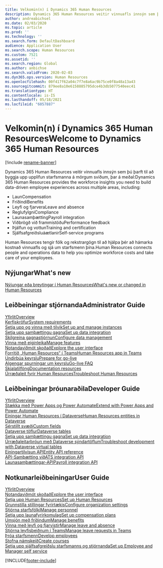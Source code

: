```yaml
---
title: Velkomin(n) í Dynamics 365 Human Resources
description: Dynamics 365 Human Resources veitir vinnuafls innsýn sem þú þarft til að byggja upp upplifun starfsmanna á mörgum sviðum.
author: andreabichsel
ms.date: 02/03/2020
ms.topic: article
ms.prod: ''
ms.technology: ''
ms.search.form: DefaultDashboard
audience: Application User
ms.search.scope: Human Resources
ms.custom: 7521
ms.assetid: ''
ms.search.region: Global
ms.author: anbichse
ms.search.validFrom: 2020-02-03
ms.dyn365.ops.version: Human Resources
ms.openlocfilehash: 00f417f62a04c7f7e8a6ac9b75ce0f8a48a13a43
ms.sourcegitcommit: 879ee8a10e6158885795dce4b3db5077540eec41
ms.translationtype: HT
ms.contentlocale: is-IS
ms.lasthandoff: 05/18/2021
ms.locfileid: "6057887"
---
```

# <a name="welcome-to-dynamics-365-human-resources"></a><span data-ttu-id="1efa3-103">Velkomin(n) í Dynamics 365 Human Resources</span><span class="sxs-lookup"><span data-stu-id="1efa3-103">Welcome to Dynamics 365 Human Resources</span></span>

[!include [rename-banner](~/includes/cc-data-platform-banner.md)]

<span data-ttu-id="1efa3-104">Dynamics 365 Human Resources veitir vinnuafls innsýn sem þú þarft til að byggja upp upplifun starfsmanna á mörgum sviðum, þar á meðal:</span><span class="sxs-lookup"><span data-stu-id="1efa3-104">Dynamics 365 Human Resources provides the workforce insights you need to build data-driven employee experiences across multiple areas, including:</span></span>

- <span data-ttu-id="1efa3-105">Laun</span><span class="sxs-lookup"><span data-stu-id="1efa3-105">Compensation</span></span>
- <span data-ttu-id="1efa3-106">Fríðindi</span><span class="sxs-lookup"><span data-stu-id="1efa3-106">Benefits</span></span>
- <span data-ttu-id="1efa3-107">Leyfi og fjarvera</span><span class="sxs-lookup"><span data-stu-id="1efa3-107">Leave and absence</span></span>
- <span data-ttu-id="1efa3-108">Reglufylgni</span><span class="sxs-lookup"><span data-stu-id="1efa3-108">Compliance</span></span>
- <span data-ttu-id="1efa3-109">Launasamþætting</span><span class="sxs-lookup"><span data-stu-id="1efa3-109">Payroll integration</span></span>
- <span data-ttu-id="1efa3-110">Viðbrögð við frammistöðu</span><span class="sxs-lookup"><span data-stu-id="1efa3-110">Performance feedback</span></span>
- <span data-ttu-id="1efa3-111">Þjálfun og vottun</span><span class="sxs-lookup"><span data-stu-id="1efa3-111">Training and certification</span></span>
- <span data-ttu-id="1efa3-112">Sjálfsafgreiðsluáætlanir</span><span class="sxs-lookup"><span data-stu-id="1efa3-112">Self-service programs</span></span>

<span data-ttu-id="1efa3-113">Human Resources tengir fólk og rekstrargögn til að hjálpa þér að hámarka kostnað vinnuafls og sjá um starfsmenn þína.</span><span class="sxs-lookup"><span data-stu-id="1efa3-113">Human Resources connects people and operations data to help you optimize workforce costs and take care of your employees.</span></span>

## <a name="whats-new"></a><span data-ttu-id="1efa3-114">Nýjungar</span><span class="sxs-lookup"><span data-stu-id="1efa3-114">What's new</span></span>

[<span data-ttu-id="1efa3-115">Nýjungar eða breytingar í Human Resources</span><span class="sxs-lookup"><span data-stu-id="1efa3-115">What's new or changed in Human Resources</span></span>](hr-admin-whats-new.md)

## <a name="administrator-guide"></a><span data-ttu-id="1efa3-116">Leiðbeiningar stjórnanda</span><span class="sxs-lookup"><span data-stu-id="1efa3-116">Administrator Guide</span></span>

[<span data-ttu-id="1efa3-117">Yfirlit</span><span class="sxs-lookup"><span data-stu-id="1efa3-117">Overview</span></span>](hr-admin-overview.md)</br>
[<span data-ttu-id="1efa3-118">Kerfiskröfur</span><span class="sxs-lookup"><span data-stu-id="1efa3-118">System requirements</span></span>](hr-admin-system-requirements.md)</br>
[<span data-ttu-id="1efa3-119">Setja upp og vinna með tilvik</span><span class="sxs-lookup"><span data-stu-id="1efa3-119">Set up and manage instances</span></span>](hr-admin-setup-provision.md)</br>
[<span data-ttu-id="1efa3-120">Setja upp samþættingu gagna</span><span class="sxs-lookup"><span data-stu-id="1efa3-120">Set up data integration</span></span>](hr-admin-integration-choose-technology.md)</br>
[<span data-ttu-id="1efa3-121">Skilgreina gagnastjórnun</span><span class="sxs-lookup"><span data-stu-id="1efa3-121">Configure data management</span></span>](../fin-ops-core/dev-itpro/data-entities/data-entities-data-packages.md?toc=/dynamics365/human-resources/toc.json)</br>
[<span data-ttu-id="1efa3-122">Vinna með eiginleika</span><span class="sxs-lookup"><span data-stu-id="1efa3-122">Manage features</span></span>](hr-admin-manage-features.md)</br>
[<span data-ttu-id="1efa3-123">Notandaviðmót skoðað</span><span class="sxs-lookup"><span data-stu-id="1efa3-123">Explore the user interface</span></span>](../fin-ops-core/fin-ops/get-started/user-interface-elements.md?toc=/dynamics365/human-resources/toc.json)</br>
[<span data-ttu-id="1efa3-124">Forritið „Human Resources“ í Teams</span><span class="sxs-lookup"><span data-stu-id="1efa3-124">Human Resources app in Teams</span></span>](hr-admin-teams-leave-app.md)</br>
[<span data-ttu-id="1efa3-125">Undirbúa keyrslu</span><span class="sxs-lookup"><span data-stu-id="1efa3-125">Prepare for go-live</span></span>](hr-admin-go-live-prepare.md)</br>
[<span data-ttu-id="1efa3-126">Algengar spurningar um keyrslu</span><span class="sxs-lookup"><span data-stu-id="1efa3-126">Go-live FAQ</span></span>](hr-admin-go-live-faq.md)</br>
[<span data-ttu-id="1efa3-127">Skjalatilföng</span><span class="sxs-lookup"><span data-stu-id="1efa3-127">Documentation resources</span></span>](../fin-ops-core/fin-ops/get-started/help-overview.md?toc=/dynamics365/human-resources/toc.json)</br>
[<span data-ttu-id="1efa3-128">Úrræðaleit fyrir Human Resources</span><span class="sxs-lookup"><span data-stu-id="1efa3-128">Troubleshoot Human Resources</span></span>](../fin-ops-core/dev-itpro/lifecycle-services/lcs-support.md)

## <a name="developer-guide"></a><span data-ttu-id="1efa3-129">Leiðbeiningar þróunaraðila</span><span class="sxs-lookup"><span data-stu-id="1efa3-129">Developer Guide</span></span>

[<span data-ttu-id="1efa3-130">Yfirlit</span><span class="sxs-lookup"><span data-stu-id="1efa3-130">Overview</span></span>](hr-developer-overview.md)</br>
[<span data-ttu-id="1efa3-131">Stækka með Power Apps og Power Automate</span><span class="sxs-lookup"><span data-stu-id="1efa3-131">Extend with Power Apps and Power Automate</span></span>](hr-developer-power-apps.md)</br>
[<span data-ttu-id="1efa3-132">Einingar Human Resources í Dataverse</span><span class="sxs-lookup"><span data-stu-id="1efa3-132">Human Resources entities in Dataverse</span></span>](hr-developer-entities.md)</br>
[<span data-ttu-id="1efa3-133">Sérstillt svæði</span><span class="sxs-lookup"><span data-stu-id="1efa3-133">Custom fields</span></span>](hr-developer-custom-fields.md)</br>
[<span data-ttu-id="1efa3-134">Dataverse töflur</span><span class="sxs-lookup"><span data-stu-id="1efa3-134">Dataverse tables</span></span>](hr-developer-entities.md)</br>
[<span data-ttu-id="1efa3-135">Setja upp samþættingu gagna</span><span class="sxs-lookup"><span data-stu-id="1efa3-135">Set up data integration</span></span>](hr-admin-integration-choose-technology.md)</br>
[<span data-ttu-id="1efa3-136">Úrræðaleitarþróun með Dataverse sýndartöflum</span><span class="sxs-lookup"><span data-stu-id="1efa3-136">Troubleshoot development with Dataverse virtual tables</span></span>](hr-developer-optimize-virtual-table-queries.md)</br>
[<span data-ttu-id="1efa3-137">Einingartilvísun API</span><span class="sxs-lookup"><span data-stu-id="1efa3-137">Entity API reference</span></span>](hr-developer-api-authentication.md)</br>
[<span data-ttu-id="1efa3-138">API-Samþætting við</span><span class="sxs-lookup"><span data-stu-id="1efa3-138">ATS integration API</span></span>](hr-admin-integration-ats-api-introduction.md)</br>
[<span data-ttu-id="1efa3-139">Launasamþættingar-API</span><span class="sxs-lookup"><span data-stu-id="1efa3-139">Payroll integration API</span></span>](hr-admin-integration-payroll-api-introduction.md)

## <a name="user-guide"></a><span data-ttu-id="1efa3-140">Notkunarleiðbeiningar</span><span class="sxs-lookup"><span data-stu-id="1efa3-140">User Guide</span></span>

[<span data-ttu-id="1efa3-141">Yfirlit</span><span class="sxs-lookup"><span data-stu-id="1efa3-141">Overview</span></span>](hr-hrpro-overview.md)</br>
[<span data-ttu-id="1efa3-142">Notandaviðmót skoðað</span><span class="sxs-lookup"><span data-stu-id="1efa3-142">Explore the user interface</span></span>](../fin-ops-core/fin-ops/get-started/user-interface-elements.md?toc=/dynamics365/human-resources/toc.json)</br>
[<span data-ttu-id="1efa3-143">Setja upp Human Resources</span><span class="sxs-lookup"><span data-stu-id="1efa3-143">Set up Human Resources</span></span>](hr-setup-parameters.md)</br>
[<span data-ttu-id="1efa3-144">Grunnstilla stillingar fyrirtækis</span><span class="sxs-lookup"><span data-stu-id="1efa3-144">Configure organization settings</span></span>](../fin-ops-core/fin-ops/organization-administration/organization-administration-home-page.md?toc=/dynamics365/human-resources/toc.json)</br>
[<span data-ttu-id="1efa3-145">Stjórna starfsfólki</span><span class="sxs-lookup"><span data-stu-id="1efa3-145">Manage personnel</span></span>](hr-personnel-departments-jobs-positions.md)</br>
[<span data-ttu-id="1efa3-146">Setja upp launafyrirkomulag</span><span class="sxs-lookup"><span data-stu-id="1efa3-146">Set up compensation plans</span></span>](hr-compensation-overview.md)</br>
[<span data-ttu-id="1efa3-147">Umsjón með fríðindum</span><span class="sxs-lookup"><span data-stu-id="1efa3-147">Manage benefits</span></span>](hr-benefits-management-overview.md)</br>
[<span data-ttu-id="1efa3-148">Vinna með leyfi og fjarvistir</span><span class="sxs-lookup"><span data-stu-id="1efa3-148">Manage leave and absence</span></span>](hr-leave-and-absence-overview.md)</br>
[<span data-ttu-id="1efa3-149">Stjórna leyfisbeiðnum í Teams</span><span class="sxs-lookup"><span data-stu-id="1efa3-149">Manage leave requests in Teams</span></span>](hr-teams-leave-app.md)</br>
[<span data-ttu-id="1efa3-150">Þróa starfsmenn</span><span class="sxs-lookup"><span data-stu-id="1efa3-150">Develop employees</span></span>](hr-develop-performance-management-overview.md)</br>
[<span data-ttu-id="1efa3-151">Stofna námskeið</span><span class="sxs-lookup"><span data-stu-id="1efa3-151">Create courses</span></span>](hr-learning-courses.md)</br>
[<span data-ttu-id="1efa3-152">Setja upp sjálfsafgreiðslu starfsmanns og stjórnanda</span><span class="sxs-lookup"><span data-stu-id="1efa3-152">Set up Employee and Manager self service</span></span>](hr-employee-manager-self-service-overview.md)

[!INCLUDE[footer-include](../includes/footer-banner.md)]
